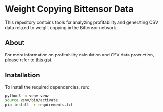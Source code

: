 # Weight Copying Bittensor Data

This repository contains tools for analyzing profitability and generating CSV data related to weight copying in the Bittensor network.

## About

For more information on profitability calculation and CSV data production, please refer to [this gist](https://gist.github.com/Supremesource/3e7c81355ca3761ea566c97c78c2cb93).

## Installation

To install the required dependencies, run:

```sh
python3 -m venv venv
source venv/bin/activate
pip install -r requirements.txt
```
